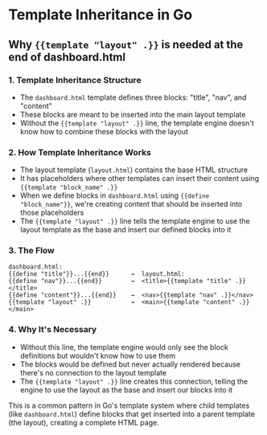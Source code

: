 # Template Inheritance in Go

## Why `{{template "layout" .}}` is needed at the end of dashboard.html

### 1. Template Inheritance Structure
- The `dashboard.html` template defines three blocks: "title", "nav", and "content"
- These blocks are meant to be inserted into the main layout template
- Without the `{{template "layout" .}}` line, the template engine doesn't know how to combine these blocks with the layout

### 2. How Template Inheritance Works
- The layout template (`layout.html`) contains the base HTML structure
- It has placeholders where other templates can insert their content using `{{template "block_name" .}}`
- When we define blocks in `dashboard.html` using `{{define "block_name"}}`, we're creating content that should be inserted into those placeholders
- The `{{template "layout" .}}` line tells the template engine to use the layout template as the base and insert our defined blocks into it

### 3. The Flow
```
dashboard.html:
{{define "title"}}...{{end}}      →  layout.html:
{{define "nav"}}...{{end}}        →  <title>{{template "title" .}}</title>
{{define "content"}}...{{end}}    →  <nav>{{template "nav" .}}</nav>
{{template "layout" .}}           →  <main>{{template "content" .}}</main>
```

### 4. Why It's Necessary
- Without this line, the template engine would only see the block definitions but wouldn't know how to use them
- The blocks would be defined but never actually rendered because there's no connection to the layout template
- The `{{template "layout" .}}` line creates this connection, telling the engine to use the layout as the base and insert our blocks into it

This is a common pattern in Go's template system where child templates (like `dashboard.html`) define blocks that get inserted into a parent template (the layout), creating a complete HTML page. 